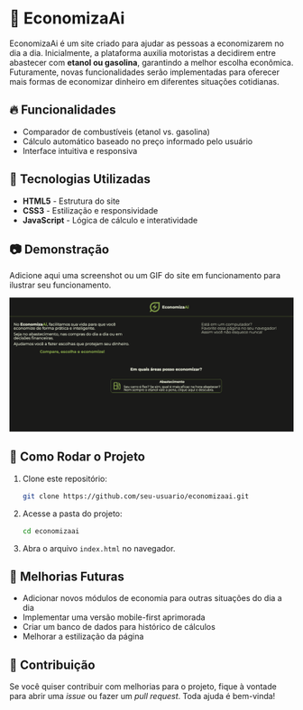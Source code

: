 # 📌 EconomizaAi

EconomizaAi é um site criado para ajudar as pessoas a economizarem no dia a dia. Inicialmente, a plataforma auxilia motoristas a decidirem entre abastecer com **etanol ou gasolina**, garantindo a melhor escolha econômica. Futuramente, novas funcionalidades serão implementadas para oferecer mais formas de economizar dinheiro em diferentes situações cotidianas.

## 🔥 Funcionalidades
- Comparador de combustíveis (etanol vs. gasolina)
- Cálculo automático baseado no preço informado pelo usuário
- Interface intuitiva e responsiva

## 🚀 Tecnologias Utilizadas
- **HTML5** - Estrutura do site
- **CSS3** - Estilização e responsividade
- **JavaScript** - Lógica de cálculo e interatividade

## 📷 Demonstração
Adicione aqui uma screenshot ou um GIF do site em funcionamento para ilustrar seu funcionamento.

![EconomizaAi Screenshot](img/screenshot.png)

## 🎯 Como Rodar o Projeto
1. Clone este repositório:
   ```sh
   git clone https://github.com/seu-usuario/economizaai.git
   ```
2. Acesse a pasta do projeto:
   ```sh
   cd economizaai
   ```
3. Abra o arquivo `index.html` no navegador.

## 🔧 Melhorias Futuras
- Adicionar novos módulos de economia para outras situações do dia a dia
- Implementar uma versão mobile-first aprimorada
- Criar um banco de dados para histórico de cálculos
- Melhorar a estilização da página

## 📌 Contribuição
Se você quiser contribuir com melhorias para o projeto, fique à vontade para abrir uma _issue_ ou fazer um _pull request_. Toda ajuda é bem-vinda!



